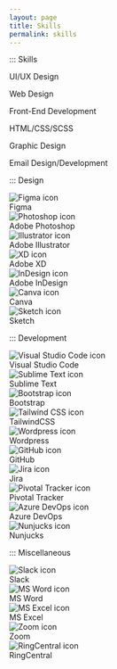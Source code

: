 ```yaml
---
layout: page
title: Skills
permalink: skills
---
```


<div class="container w-full md:max-w-4xl mx-auto">
  <div class="flex flex-wrap text-sm">
    <div class="w-full md:w-1/3 lg:w-1/4 py-3 px-2">
      <div class="bg-white border shadow-md p-3 h-full ">
        <p class="text-gray-500 hover:text-gray-900 uppercase font-semibold mb-3">::: Skills</p>
        <p class="mb-2">UI/UX Design</p>
        <p class="mb-2">Web Design</p>
        <p class="mb-2">Front-End Development</p>
        <p class="mb-2">HTML/CSS/SCSS</p>
        <p class="mb-2">Graphic Design</p>
        <p>Email Design/Development</p>
      </div> <!-- bg-white -->
    </div> <!-- w-full -->
    <div class="w-full sm:w-1/2 lg:w-1/4 py-3 px-2">
      <div class="bg-white border shadow-md p-3 h-full">
        <p class="text-gray-500 hover:text-gray-900 uppercase font-semibold mb-3">::: Design</p>
        <div class="flex flex-row items-start mb-2">
          <div class="flex-shrink pr-2">
            <img class="mx-auto w-5 h-auto" src="{{site.baseurl}}/assets/img/icon-fg.svg" alt="Figma icon">
          </div>
          <div class="flex-1">
            Figma
          </div>
        </div>
        <div class="flex flex-row items-start mb-2">
          <div class="flex-shrink pr-2">
            <img class="mx-auto w-5 h-auto" src="{{site.baseurl}}/assets/img/icon-ps.svg" alt="Photoshop icon">
          </div>
          <div class="flex-1">
            Adobe Photoshop
          </div>
        </div>
        <div class="flex flex-row items-start mb-2">
          <div class="flex-shrink pr-2">
            <img class="mx-auto w-5 h-auto" src="{{site.baseurl}}/assets/img/icon-ai.svg" alt="Illustrator icon">
          </div>
          <div class="flex-1">
            Adobe Illustrator
          </div>
        </div>
        <div class="flex flex-row items-start mb-2">
          <div class="flex-shrink pr-2">
            <img class="mx-auto w-5 h-auto" src="{{site.baseurl}}/assets/img/icon-xd.svg" alt="XD icon">
          </div>
          <div class="flex-1">
            Adobe XD
          </div>
        </div>
        <div class="flex flex-row items-start mb-2">
          <div class="flex-shrink pr-2">
            <img class="mx-auto w-5 h-auto" src="{{site.baseurl}}/assets/img/icon-id.svg" alt="InDesign icon">
          </div>
          <div class="flex-1">
            Adobe InDesign
          </div>
        </div>
        <div class="flex flex-row items-start mb-2">
          <div class="flex-shrink pr-2">
            <img class="mx-auto w-5 h-auto" src="{{site.baseurl}}/assets/img/icon-cv.svg" alt="Canva icon">
          </div>
          <div class="flex-1">
            Canva
          </div>
        </div>
        <div class="flex flex-row items-start mb-2">
          <div class="flex-shrink pr-2">
            <img class="mx-auto w-5 h-auto" src="{{site.baseurl}}/assets/img/icon-sk.svg" alt="Sketch icon">
          </div>
          <div class="flex-1">
            Sketch
          </div>
        </div>
      </div> <!-- bg-white -->
    </div> <!-- w-full -->
    <div class="w-full sm:w-1/2 lg:w-1/4 py-3 px-2">
      <div class="bg-white border shadow-md p-3 h-full">
        <p class="text-gray-500 hover:text-gray-900 uppercase font-semibold mb-3">::: Development</p>
        <div class="flex flex-row items-start mb-2">
          <div class="flex-shrink pr-2">
            <img class="mx-auto w-5 h-auto" src="{{site.baseurl}}/assets/img/icon-vs.svg" alt="Visual Studio Code icon">
          </div>
          <div class="flex-1">
            Visual Studio Code
          </div>
        </div>
        <div class="flex flex-row items-start mb-2">
          <div class="flex-shrink pr-2">
            <img class="mx-auto w-5 h-auto" src="{{site.baseurl}}/assets/img/icon-st.svg" alt="Sublime Text icon">
          </div>
          <div class="flex-1">
            Sublime Text
          </div>
        </div>
        <div class="flex flex-row items-start mb-2">
          <div class="flex-shrink pr-2">
            <img class="mx-auto w-5 h-auto" src="{{site.baseurl}}/assets/img/icon-bs.svg" alt="Bootstrap icon">
          </div>
          <div class="flex-1">
            Bootstrap
          </div>
        </div>
        <div class="flex flex-row items-start mb-2">
          <div class="flex-shrink pr-2">
            <img class="mx-auto w-5 h-auto" src="{{site.baseurl}}/assets/img/icon-tw.svg" alt="Tailwind CSS icon">
          </div>
          <div class="flex-1">
            TailwindCSS
          </div>
        </div>
        <div class="flex flex-row items-start mb-2">
          <div class="flex-shrink pr-2">
            <img class="mx-auto w-5 h-auto" src="{{site.baseurl}}/assets/img/icon-wp.svg" alt="Wordpress icon">
          </div>
          <div class="flex-1">
            Wordpress
          </div>
        </div>
        <div class="flex flex-row items-start mb-2">
          <div class="flex-shrink pr-2">
            <img class="mx-auto w-5 h-auto" src="{{site.baseurl}}/assets/img/icon-gh.svg" alt="GitHub icon">
          </div>
          <div class="flex-1">
            GitHub
          </div>
        </div>
        <div class="flex flex-row items-start mb-2">
          <div class="flex-shrink pr-2">
            <img class="mx-auto w-5 h-auto" src="{{site.baseurl}}/assets/img/icon-jr.svg" alt="Jira icon">
          </div>
          <div class="flex-1">
            Jira
          </div>
        </div>
        <div class="flex flex-row items-start mb-2">
          <div class="flex-shrink pr-2">
            <img class="mx-auto w-5 h-auto" src="{{site.baseurl}}/assets/img/icon-pt.svg" alt="Pivotal Tracker icon">
          </div>
          <div class="flex-1">
            Pivotal Tracker
          </div>
        </div>
        <div class="flex flex-row items-start mb-2">
          <div class="flex-shrink pr-2">
            <img class="mx-auto w-5 h-auto" src="{{site.baseurl}}/assets/img/icon-az.svg" alt="Azure DevOps icon">
          </div>
          <div class="flex-1">
            Azure DevOps
          </div>
        </div>
        <div class="flex flex-row items-start mb-2">
          <div class="flex-shrink pr-2">
            <img class="mx-auto w-5 h-auto" src="{{site.baseurl}}/assets/img/icon-nj.svg" alt="Nunjucks icon">
          </div>
          <div class="flex-1">
            Nunjucks
          </div>
        </div>
      </div> <!-- bg-white -->
    </div> <!-- w-full -->
    <div class="w-full sm:w-1/2 lg:w-1/4 py-3 px-2">
      <div class="bg-white border shadow-md p-3 h-full">
        <p class="text-gray-500 hover:text-gray-900 uppercase font-semibold mb-3">::: Miscellaneous</p>
        <div class="flex flex-row items-start mb-2">
          <div class="flex-shrink pr-2">
            <img class="mx-auto w-5 h-auto" src="{{site.baseurl}}/assets/img/icon-sl.svg" alt="Slack icon">
          </div>
          <div class="flex-1">
            Slack
          </div>
        </div>
        <div class="flex flex-row items-start mb-2">
          <div class="flex-shrink pr-2">
            <img class="mx-auto w-5 h-auto" src="{{site.baseurl}}/assets/img/icon-wd.svg" alt="MS Word icon">
          </div>
          <div class="flex-1">
            MS Word
          </div>
        </div>
        <div class="flex flex-row items-start mb-2">
          <div class="flex-shrink pr-2">
            <img class="mx-auto w-5 h-auto" src="{{site.baseurl}}/assets/img/icon-ex.svg" alt="MS Excel icon">
          </div>
          <div class="flex-1">
            MS Excel
          </div>
        </div>
        <div class="flex flex-row items-start mb-2">
          <div class="flex-shrink pr-2">
            <img class="mx-auto w-5 h-auto" src="{{site.baseurl}}/assets/img/icon-zm.svg" alt="Zoom icon">
          </div>
          <div class="flex-1">
            Zoom
          </div>
        </div>
        <div class="flex flex-row items-start mb-2">
          <div class="flex-shrink pr-2">
            <img class="mx-auto w-5 h-auto" src="{{site.baseurl}}/assets/img/icon-rc.png" alt="RingCentral icon">
          </div>
          <div class="flex-1">
            RingCentral
          </div>
        </div>
      </div> <!-- bg-white -->
    </div> <!-- w-full -->
  </div> <!-- flex -->
</div> <!-- container -->
